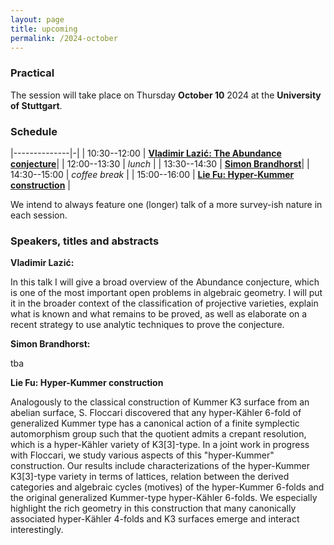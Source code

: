 ```yaml
---
layout: page
title: upcoming
permalink: /2024-october
---
```


### Practical

The session will take place on Thursday **October 10** 2024 at the **University of Stuttgart**.

### Schedule

|--------------|-|
| 10:30--12:00 | [**Vladimir Lazić: The Abundance conjecture**](#lazic)|
| 12:00--13:30 | _lunch_ |
| 13:30--14:30 | [**Simon Brandhorst**](#brandhorst)|
| 14:30--15:00 | _coffee break_ |
| 15:00--16:00 | [**Lie Fu: Hyper-Kummer construction**](#fu) |

We intend to always feature one (longer) talk of a more survey-ish nature in each session.

### Speakers, titles and abstracts

**Vladimir Lazić:**
<a name="lazic"></a>

In this talk I will give a broad overview of the Abundance conjecture, which is one of the most important open problems in algebraic geometry. I will put it in the broader context of the classification of projective varieties, explain what is known and what remains to be proved, as well as elaborate on a recent strategy to use analytic techniques to prove the conjecture.


**Simon Brandhorst:**
<a name="brandhorst"></a>

tba

**Lie Fu: Hyper-Kummer construction**
<a name="fu"></a>

Analogously to the classical construction of Kummer K3 surface from an abelian surface, S. Floccari discovered that any hyper-Kähler 6-fold of generalized Kummer type has a canonical action of a finite symplectic automorphism group such that the quotient admits a crepant resolution, which is a hyper-Kähler variety of K3[3]-type. In a joint work in progress with Floccari, we study various aspects of this "hyper-Kummer" construction. Our results include characterizations of the hyper-Kummer K3[3]-type variety in terms of lattices, relation between the derived categories and algebraic cycles (motives) of the hyper-Kummer 6-folds and the original generalized Kummer-type hyper-Kähler 6-folds. We especially highlight the rich geometry in this construction that many canonically associated hyper-Kähler 4-folds and K3 surfaces emerge and interact interestingly.

